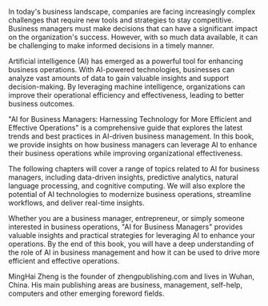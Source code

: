 
In today's business landscape, companies are facing increasingly complex challenges that require new tools and strategies to stay competitive. Business managers must make decisions that can have a significant impact on the organization's success. However, with so much data available, it can be challenging to make informed decisions in a timely manner.

Artificial intelligence (AI) has emerged as a powerful tool for enhancing business operations. With AI-powered technologies, businesses can analyze vast amounts of data to gain valuable insights and support decision-making. By leveraging machine intelligence, organizations can improve their operational efficiency and effectiveness, leading to better business outcomes.

"AI for Business Managers: Harnessing Technology for More Efficient and Effective Operations" is a comprehensive guide that explores the latest trends and best practices in AI-driven business management. In this book, we provide insights on how business managers can leverage AI to enhance their business operations while improving organizational effectiveness.

The following chapters will cover a range of topics related to AI for business managers, including data-driven insights, predictive analytics, natural language processing, and cognitive computing. We will also explore the potential of AI technologies to modernize business operations, streamline workflows, and deliver real-time insights.

Whether you are a business manager, entrepreneur, or simply someone interested in business operations, "AI for Business Managers" provides valuable insights and practical strategies for leveraging AI to enhance your operations. By the end of this book, you will have a deep understanding of the role of AI in business management and how it can be used to drive more efficient and effective operations.

MingHai Zheng is the founder of zhengpublishing.com and lives in Wuhan, China. His main publishing areas are business, management, self-help, computers and other emerging foreword fields.
